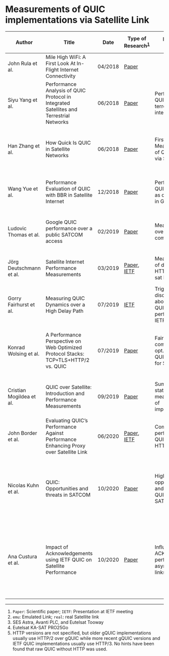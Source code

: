 # Measurements of QUIC implementations via Satellite Link

| Author                 | Title                                                                                  | Date    | Type of Research<sup>[1](#1)</sup>                                                                                                                                                              | Research Focus                                            | QUIC Ver.               | QUIC Client                   | QUIC Server                                    | QUIC Settings                   | HTTP in QUIC           | Type of Benchmark                    | Type of Evaluation                         |Link Type<sup>[2](#2)</sup>| Link Parameters                                                                                               | Comparison with non-QUIC protocols                                     | TCP Settings                                            | Remarks |
|------------------------|----------------------------------------------------------------------------------------|---------|-------------------------------------------------------------------------------------------------------------------------------------------------------------------------------------------------|-----------------------------------------------------------|-------------------------|-------------------------------|------------------------------------------------|---------------------------------|------------------------|--------------------------------------|--------------------------------------------|---------------------------|---------------------------------------------------------------------------------------------------------------|------------------------------------------------------------------------|---------------------------------------------------------|---------|
| John Rula et al.       | Mile High WiFi: A First Look At In-Flight Internet Connectivity                        | 04/2018 | [Paper](https://doi.org/10.1145/3178876.3186057)                                                                                                                                                |                                                           |                         |                               |                                                |                                 |                        |                                      |                                            |                           |                                                                                                               |                                                                        |                                                         |         |
| Siyu Yang et al.       | Performance Analysis of QUIC Protocol in Integrated Satellites and Terrestrial Networks| 06/2018 | [Paper](https://doi.org/10.1109/IWCMC.2018.8450388)                                                                                                                                             | Performance of QUIC in space-terrestrial integrated netw. | gQUIC Q035              | Google Chrome                 | quic-go                                        | *unspecified*                   | <sup>[5](#5)</sup>     | Website (400 KB)                     | CDF of PLT                                 | emu                       | RTT <20; 40; 300; 500 ms<br>rate (sym.) 10 Mbps<br>PLR 0; 1; 10; >12; 1.6; 3 %                                | **no PEP**<br>TCP<br>TLS?<br>HTTP/2                                    | "Cubic Reno", w/o & with ECN ("TCP", "TCP+")            |Quite a messy paper|
| Han Zhang et al.       | How Quick Is QUIC in Satellite Networks                                                | 06/2018 | [Paper](https://doi.org/10.1007/978-981-10-6571-2_47)                                                                                                                                           | First Measurements of QUIC Perf. via Sat Link             | gQUIC Q039              | Google Chromium               |Google QUIC test server (was part of proto-quic)| CUBIC, 0RTT, MUX                | <sup>[5](#5)</sup>     | Websites (344 KB; 784 KB; 2.3 MB)    | PLT                                        | emu                       |RTT 200; 400; 600 ms<br>rate (sym.) 256 kbps; 512 kbps; 1 Mbps<br>BER 10^-7; 10^-6; 10^-5                      | **no PEP**<br>TCP<br>TLS 1.2<br>HTTP/1.1 & 2                           | MTU=1500 B<br>IW=10<br>*default*                        |         |
| Wang Yue et al.        | Performance Evaluation of QUIC with BBR in Satellite Internet                          | 12/2018 | [Paper](https://doi.org/10.1109/WiSEE.2018.8637347)                                                                                                                                             | Performance of QUIC with BBR as cc algorithm in GEO netw. | gQUIC Q039              | Google Chromium               | Google QUIC test server                        | BRR                             | <sup>[5](#5)</sup>     | Websites (344 KB; 784 KB, 2.3 MB)    | goodput (diff. PLRs & over time)           | emu, real                 | RTT 200..600 (or 1000?) ms;<br>rate (sym.) 1M; 10M<br>PLR 10^-5..2*10^-1                                      | *TCP setup is described, but not measurements using TCP are provided*  |                                                         |         |
| Ludovic Thomas et al.  | Google QUIC performance over a public SATCOM access                                    | 02/2019 | [Paper](https://doi.org/10.1002/sat.1301)                                                                                                                                                       | Measurements over real sat link compared to 4G            | gQUIC Q039              | Google Chrome 67              | Google Server (404 page & some image)          | BBR, 0RTT, IW=32                | HTTP/2                 | File (5.3 MB); Website (11 KB)       | elapsed time (box plot); time-sequence     | real                      | RTT 750 ms<br>rate 25/5 Mbps                                                                                  | PEP<br>TCP<br>TLS 1.2<br>HTTP/2 ("ChromeNoQuic")                       | TFO                                                     |         |
| Jörg Deutschmann et al.| Satellite Internet Performance Measurements                                            | 03/2019 |[Paper](https://doi.org/10.1109/NetSys.2019.8854494), [IETF](https://datatracker.ietf.org/meeting/104/materials/slides-104-maprg-satellite-internet-performance-measurements-jorg-deutschmann-01)| Measurements of different HTTP vers. via sat link         | gQUIC Q043              | Google Chrome 69              | Chromium QUIC; quic-go                         | *default*                       | <sup>[5](#5)</sup>     |File (10 MB); Websites (1.4 MB; 10 MB)| PLT (box plot)                             | real<sup>[3](#3)</sup>    | RTT 600 - >700 ms<br>rate 5-15/2-6 Mbps                                                                       |PEP & OpenVPN<br>TCP<br>no TLS & TLS?<br>HTTP/1.1 & 2<br>diff. Operators| CUBIC<br>SACK<br>W scaling<br>IW=10<br>no ECN           |         |
| Gorry Fairhurst et al. | Measuring QUIC Dynamics over a High Delay Path                                         | 07/2019 | [IETF](https://datatracker.ietf.org/meeting/105/materials/slides-105-maprg-measuring-quic-dynamics-over-a-high-delay-path-01)                                                                   | Trigger discussion about poor QUIC performance at IETF    | draft-20                | quicly v20                    | quicly v20                                     |Reno, IW=10, MSS=1460            | <sup>[5](#5)</sup>     | Files (100 KB; 1 MB)                 | elapsed time; time-sequence plot           | real                      | RTT >550ms<br>rate 8.5/1.4 Mbps                                                                               | PEP & OpenVPN<br>TCP<br>TLS 1.2 & 1.3<br>HTTP/?                        | CUBIC<br>SACK<br>W Scaling<br>IW=20/10<br>MSS=1460/1358 |         |
| Konrad Wolsing et al.  | A Performance Perspective on Web Optimized Protocol Stacks: TCP+TLS+HTTP/2 vs. QUIC    | 07/2019 | [Paper](https://doi.org/10.1145/3340301.3341123)                                                                                                                                                |Fair comparisons of opt. TCP and QUIC (not only for SATCOM)| gQUIC Q043              | Google Chromium 70            | Goolge QUIC test server                        |*def.:* IW=32, pacing, CUBIC; BBR| HTTP/3                 | real Websites                        |FVC, SI, VC85, PLT (CDF of gain against TCP)| emu                       | For "MSS": RTT 760 ms<br>rate (sym.) 1.89 Mbps<br>PLR 6 %                                                     | *no PEP*<br>TCP<br>TLS 1.3<br>HTTP/2                                   | CUBIC & BBR<br>IW=10 & 32<br>pacing on & off<br>tuned buffers, no slow start after idle|Different scenarios have been evaluated; "MSS" is the only relevant scenario for sat com.|
|Cristian Mogildea et al.| QUIC over Satellite: Introduction and Performance Measurements                         | 09/2019 | [Paper](http://proceedings.kaconf.org/papers/2019/ka14_4.pdf)                                                                                                                                   | Summarize status quo; measurements of implementations     |Q046; draft-22; draft-22 | Chromium QUIC; quicly; ngtcp2 | *same as client*                               | CUBIC; Reno; unspecified        | <sup>[5](#5)</sup>     | File (1 MB)                          | time-sequence plot                         | emu, real                 | RTT 600 ms; >600 ms<br>rate 20/2 Mbps; 16-30/2-3 Mbps<br>PLR 1 %                                              | PEP & no PEP<br>TCP<br>TLS ?<br>HTTP/2                                 | CUBIC<br>SACK<br>W scaling<br>no ECN                    |         |
| John Border et al.     | Evaluating QUIC’s Performance Against Performance Enhancing Proxy over Satellite Link  | 06/2020 | [Paper](https://ieeexplore.ieee.org/abstract/document/9142718/), [IETF](https://datatracker.ietf.org/meeting/105/materials/slides-105-panrg-quic-over-satellite-00)                             | Compare performance of QUIC with older HTTP versions      | gQUIC Q046              | Google Chrome 77              | Google Drive (no details)                      | *unspecified*                   | HTTP/2                 | File (1 GB)                          | goodput (box plots)                        | emu, real                 | RTT ~600 ms<br>PLR 0 %; 0.1 %; 1 %                                                                            | PEP<br>TCP<br>???<br>HTTP/1.1 & 2                                      | *default*                                               |         |
| Nicolas Kuhn et al.    | QUIC: Opportunities and threats in SATCOM                                              | 10/2020 | [Paper](https://doi.org/10.1109/ASMS/SPSC48805.2020.9268814)                                                                                                                                    | Highlight opportunities and threats of QUIC in SATCOM     | gQUIC ?                 | Google Chrome 67              | Google Server (no details)                     | *unspecified*                   |HTTP/2<sup>[5](#5)</sup>|Websites (11 KB; 5.3 MB; <2 obj.)     | time-sequence plot                         | real<sup>[4](#4)</sup>    | *unspecified*                                                                                                 | PEP<br>TCP<br>TLS 1.3?<br>???                                          | *default*                                               |Also goodput analysis via lossy channel (PLR? 0.01%; 0.05%; 0.1%; 0.5%); omitted, because of lack of details |
| Ana Custura et al.     | Impact of Acknowledgements using IETF QUIC on Satellite Performance                    | 10/2020 | [Paper](https://doi.org/10.1109/ASMS/SPSC48805.2020.9268894)                                                                                                                                    | Influence of ACKs on performance via asymmetric links     | draft-27; draft-26      | quicly; Chromium QUIC cli     | *same as client*                               | Reno; BRR                       | HTTP/3                 | File (100 KB)                        | elapsed time (box plot)                    | emu, real                 |RTT 600 ms; ~630 ms<br>rate 8.5/1.5 Mbps; 10/2 Mbps (nominal) / 8.5/1.5 Mbps (avail.)<br>PLR 1 %; no artif. PLR| PEP & no PEP<br>TCP<br>TLS 1.2 & 1.3<br>HTTP/2                         | Reno<br>SACK<br>W scaling                               |Measurement data of PicoQUIC was also provided by someone else and results have been compared with PicoQUIC  |

---

1. <a name="1"></a>`Paper`: Scientific paper; `IETF`: Presentation at IETF meeting
2. <a name="2"></a>`emu`: Emulated Link; `real`: real Satellite link
3. <a name="3"></a>SES Astra, Avanti PLC, and Eutelsat Tooway
4. <a name="4"></a>Eutelsat KA-SAT PRO25Go
5. <a name="5"></a>HTTP versions are not specified, but older gQUIC implementations usually use HTTP/2 over gQUIC while more recent gQUIC versions and IETF QUIC implementations usually use HTTP/3. No hints have been found that raw QUIC without HTTP was used.

<!--
vi: nowrap textwidth=0
-->
